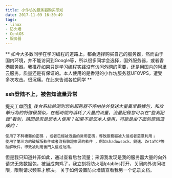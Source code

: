 ```yaml
---
title: 小作坊的服务器购买须知
date: 2017-11-09 16:30:49
tags: 
- linux 
- 防火墙
- CentOS
- 服务器
---
```

** 如今大多数同学在学习编程的道路上，都会选择购买自己的服务器，然而由于国内环境，并不能访问到Google等，所以很多同学会选择，国外服务器，或者香港服务器。我推荐如果只是学习编程实践没有访问外网的需要，还是用国内的阿里云服务，质量还是有保证的。本人使用的是香港的小作坊服务器UFOVPS，遭受多次攻击。很沉痛。在此来告诫各位同学 **

### ssh登陆不上，被告知流量异常
提交工单回复
*後台系統檢測到您的服務器不停地往外發送大量異常數據包，和攻擊行為的特徵很類似，在短時間內消耗了大量的流量，流量記錄您可以在“監測記錄”看到，請問是否是您本人使用？如果不是您本人使用，可能是由下面的原因造成的：*
```
使用了不夠複雜的密碼 ，或者已經被洩露的常用密碼，導致服務器被入侵或者惡意利用；
使用了第三方的破解版軟件或者沒有驗證來源的軟件 ，例如shadowsock、銳速、ZetaTCP等破解軟件，導致被利用後門入侵或劫持。
```
但是我只知道并非如此，通过查看后台流量；来源我发现是我的服务器大量的向外请求无效数据包，被当成肉鸡了，我立刻将防火墙Iptables打开，关闭向外访问权限，限制请求频率才解决。
关于如何设置防火墙请查看我另一个记录文档。
